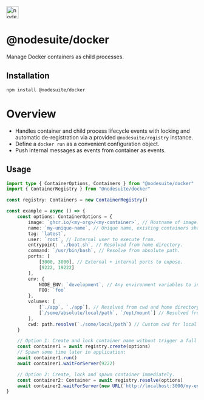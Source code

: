 <img alt="nodesuite" src="https://user-images.githubusercontent.com/65471523/183563697-5401a9f6-efec-4cf3-a907-9ad66721659f.png" height="32" />

# @nodesuite/docker

Manage Docker containers as child processes.

## Installation

```shell
npm install @nodesuite/docker
```

# Overview

- Handles container and child process lifecycle events with locking and automatic de-registration via a provided
  `@nodesuite/registry` instance.
- Define a `docker run` as a convenient configuration object.
- Push internal messages as events from container as events.

## Usage

```typescript
import type { ContainerOptions, Containers } from "@nodesuite/docker"
import { ContainerRegistry } from "@nodesuite/docker"

const registry: Containers = new ContainerRegistry()

const example = async () => {
	const options: ContainerOptions = {
		image: `ghcr.io/<my-org>/<my-container>`, // Hostname of image.
		name: `my-unique-name`, // Unique name, existing containers sharing name will be killed.
		tag: `latest`,
		user: `root`, // Internal user to execute from.
		entrypoint: `./boot.sh`, // Resolved from home directory.
		command: `/usr/bin/bash`, // Resolve from absolute path.
		ports: [
			[3000, 3000], // External + internal ports to expose.
			[9222, 19222]
		],
		env: {
			NODE_ENV: `development`, // Any environment variables to inject.
			FOO: `foo`
		},
		volumes: [
			[`./app`, `./app`], // Resolved from cwd and home directory.
			[`/some/absolute/local/path`, `/opt/mount`] // Resolved from external and internal absolute paths.
		],
		cwd: path.resolve(`./some/local/path`) // Custom cwd for local path resolution.
	}

	// Option 1: Create and lock container name without trigger a full spawn / ready state.
	const container1 = await registry.create(options)
	// Spawn some time later in application:
	await container1.run()
	await container1.waitForServer(9222)

	// Option 2: Create, lock and spawn container immediately.
	const container2: Container = await registry.resolve(options)
	await container2.waitForServer(new URL(`http://localhost:3000/my-endpoint`))
}
```
